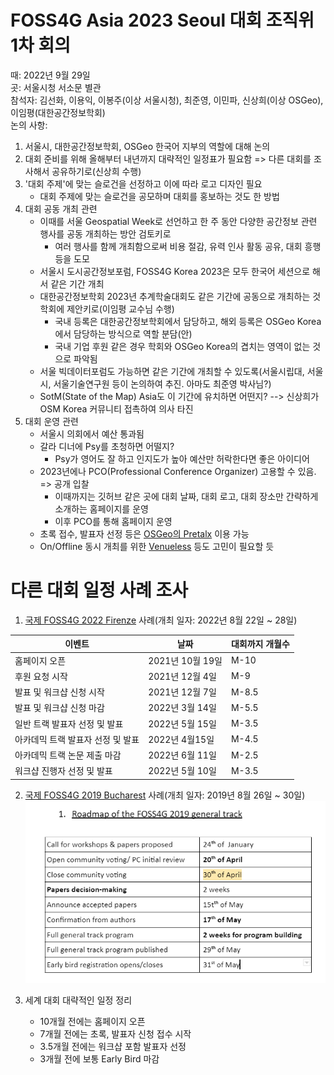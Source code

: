 # FOSS4G Asia 2023 Seoul 대회 조직위 1차 회의

때: 2022년 9월 29일<br>
곳: 서울시청 서소문 별관<br>
참석자: 김선화, 이용익, 이봉주(이상 서울시청), 최준영, 이민파, 신상희(이상 OSGeo), 이임평(대한공간정보학회)<br>
논의 사항:
1. 서울시, 대한공간정보학회, OSGeo 한국어 지부의 역할에 대해 논의 
2. 대회 준비를 위해 올해부터 내년까지 대략적인 일정표가 필요함 => 다른 대회를 조사해서 공유하기로(신상희 수행)
4. '대회 주제'에 맞는 슬로건을 선정하고 이에 따라 로고 디자인 필요 
      * 대회 주제에 맞는 슬로건을 공모하며 대회를 홍보하는 것도 한 방법
6. 대회 공동 개최 관련
    * 이때를 서울 Geospatial Week로 선언하고 한 주 동안 다양한 공간정보 관련 행사를 공동 개최하는 방안 검토키로 
      - 여러 행사를 함께 개최함으로써 비용 절감, 유력 인사 활동 공유, 대회 흥행 등을 도모 
    * 서울시 도시공간정보포럼, FOSS4G Korea 2023은 모두 한국어 세션으로 해서 같은 기간 개최
    * 대한공간정보학회 2023년 추계학술대회도 같은 기간에 공동으로 개최하는 것 학회에 제안키로(이임평 교수님 수행)
      - 국내 등록은 대한공간정보학회에서 담당하고, 해외 등록은 OSGeo Korea에서 담당하는 방식으로 역할 분담(안)
      - 국내 기업 후원 같은 경우 학회와 OSGeo Korea의 겹치는 영역이 없는 것으로 파악됨 
    * 서울 빅데이터포럼도 가능하면 같은 기간에 개최할 수 있도록(서울시립대, 서울시, 서울기술연구원 등이 논의하여 추진. 아마도 최준영 박사님?)
    * SotM(State of the Map) Asia도 이 기간에 유치하면 어떤지? --> 신상희가 OSM Korea 커뮤니티 접촉하여 의사 타진 
7. 대회 운영 관련
   * 서울시 의회에서 예산 통과됨
   * 갈라 디너에 Psy를 초청하면 어떨지?
      - Psy가 영어도 잘 하고 인지도가 높아 예산만 허락한다면 좋은 아이디어 
   * 2023년에나 PCO(Professional Conference Organizer) 고용할 수 있음. => 공개 입찰
      - 이때까지는 깃허브 같은 곳에 대회 날짜, 대회 로고, 대회 장소만 간략하게 소개하는 홈페이지를 운영
      - 이후 PCO를 통해 홈페이지 운영
   * 초록 접수, 발표자 선정 등은 [OSGeo의 Pretalx](https://wiki.osgeo.org/wiki/Conference_Resources#Pretalx) 이용 가능
   * On/Offline 동시 개최를 위한 [Venueless](https://wiki.osgeo.org/wiki/Conference_Resources#Venueless) 등도 고민이 필요할 듯



# 다른 대회 일정 사례 조사
1. [국제 FOSS4G 2022 Firenze](https://2022.foss4g.org/call_for_paper.php) 사례(개최 일자: 2022년 8월 22일 ~ 28일)

| 이벤트 | 날짜  | 대회까지 개월수 |
| --- | --- | --- |
| 홈페이지 오픈 | 2021년 10월 19일 | M-10 |
| 후원 요청 시작 | 2021년 12월 4일 | M-9 |
| 발표 및 워크샵 신청 시작 | 2021년 12월 7일 | M-8.5 |
| 발표 및 워크샵 신청 마감 | 2022년 3월 14일 | M-5.5 |
| 일반 트랙 발표자 선정 및 발표 | 2022년 5월 15일 | M-3.5 |
| 아카데믹 트랙 발표자 선정 및 발표 | 2022년 4월15일 | M-4.5 |
| 아카데믹 트랙 논문 제출 마감 | 2022년 6월 11일 | M-2.5 |
| 워크샵 진행자 선정 및 발표 | 2022년 5월 10일 | M-3.5 |

2. [국제 FOSS4G 2019 Bucharest](https://2019.foss4g.org/) 사례(개최 일자: 2019년 8월 26일 ~ 30일)
![alt 개최 로드맵](./images/FOSS4G_2019_Roadmap.png)

3. 세계 대회 대략적인 일정 정리
     * 10개월 전에는 홈페이지 오픈
     * 7개월 전에는 초록, 발표자 신청 접수 시작
     * 3.5개월 전에는 워크샵 포함 발표자 선정
     * 3개월 전에 보통 Early Bird 마감 
